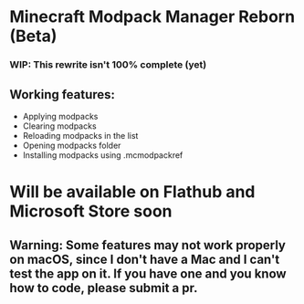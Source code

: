 # Minecraft Modpack Manager Reborn (Beta)
### WIP: This rewrite isn't 100% complete (yet)

## Working features:
* Applying modpacks
* Clearing modpacks
* Reloading modpacks in the list
* Opening modpacks folder
* Installing modpacks using .mcmodpackref

# Will be available on Flathub and Microsoft Store soon

## Warning: Some features may not work properly on macOS, since I don't have a Mac and I can't test the app on it. If you have one and you know how to code, please submit a pr.